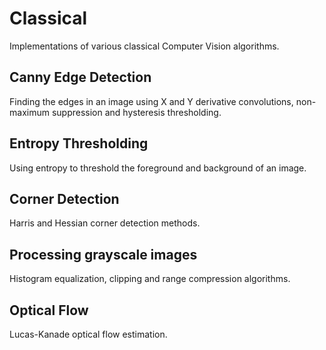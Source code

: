 # Classical

Implementations of various classical Computer Vision algorithms.

## Canny Edge Detection
Finding the edges in an image using X and Y derivative convolutions, non-maximum suppression and hysteresis thresholding.

## Entropy Thresholding
Using entropy to threshold the foreground and background of an image.

## Corner Detection
Harris and Hessian corner detection methods.

## Processing grayscale images
Histogram equalization, clipping and range compression algorithms.

## Optical Flow
Lucas-Kanade optical flow estimation.
